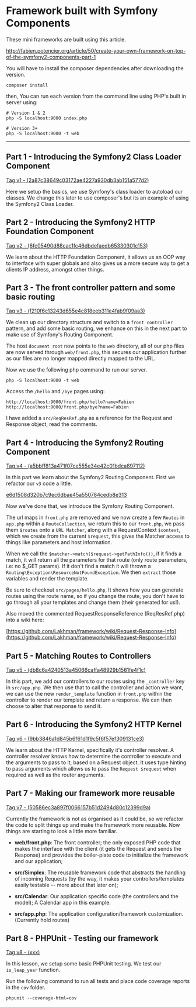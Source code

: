 Framework built with Symfony Components
=======================================

These mini frameworks are built using this article.

http://fabien.potencier.org/article/50/create-your-own-framework-on-top-of-the-symfony2-components-part-1

You will have to install the composer dependencies after downloading the version.

```
composer install
```

then, You can run each version from the command line using PHP's built in server using:

```
# Version 1 & 2
php -S localhost:9000 index.php
```

```
# Version 3+
php -S localhost:9000 -t web
```

---

## Part 1 - Introducing the Symfony2 Class Loader Component

[Tag v1 - (2a87c38649c03172ae4227a930db3ab151a577d2)](https://github.com/Lakhman/framework/releases/tag/v1)

Here we setup the basics, we use Symfony's class loader to autoload our classes. We change this later to use composer's but its an example of using the Symfony2 Class Loader.

## Part 2 - Introducing the Symfony2 HTTP Foundation Component

[Tag v2 - (6fc05490d88cac1fc46dbdefaedb65330301c153)](https://github.com/Lakhman/framework/releases/tag/v2)

We learn about the HTTP Foundation Component, it allows us an OOP way to interface with super globals and also gives us a more secure way to get a clients IP address, amongst other things.

## Part 3 - The front controller pattern and some basic routing

[Tag v3 - (f210f6c13243d655e4c818eeb311e4fab9f09aa3)](https://github.com/Lakhman/framework/releases/tag/v3)

We clean up our directory structure and switch to a `front controller` pattern, and add some basic routing, we enhance on this in the next part to make use of Symfony's Routing Component.

The host `document root` now points to the `web` directory, all of our php files are now served through `web/front.php`, this secures our application further as our files are no longer mapped directly mapped to the URL.

Now we use the following php command to run our server.

```
php -S localhost:9000 -t web
```

Access the `/hello` and `/bye` pages using:

```
http://localhost:9000/front.php/hello?name=Fabien
http://localhost:9000/front.php/bye?name=Fabien
```

I have added a `src/ReqResRef.php` as a reference for the Request and Response object, read the comments.

## Part 4 - Introducing the Symfony2 Routing Component

[Tag v4 - (a5bbff813a471f07ce555e34e42c01bdca897112)](https://github.com/Lakhman/framework/releases/tag/v4)

In this part we learn about the Symfony2 Routing Component. First we refactor our `v3` code a little.

[e6d1508d320b7c9ec6dbae45a550784cedb8e313](https://github.com/Lakhman/framework/commit/e6d1508d320b7c9ec6dbae45a550784cedb8e313)

Now we've done that, we introduce the Symfony Routing Component.

The url maps in `front.php` are removed and we now create a few `Routes` in `app.php` within a `RouteCollection`, we return this to our `front.php`, we pass them `$routes` onto a `URL Matcher`, along with a RequestContext `$context`, which we create from the current `$request`, this gives the Matcher access to things like parameters and host information.

When we call the `$matcher->match($request->getPathInfo())`, if it finds a match, it will return all the parameters for that route (only route parameters, i.e: no $_GET params). If it don't find a match it will thrown a `Routing\Exception\ResourceNotFoundException`. We then `extract` those variables and render the template.

Be sure to checkout `src/pages/hello.php`, It shows how you can generate routes using the route name, so if you change the route, you don't have to go through all your templates and change them (their generated for us!).

Also moved the commented RequestResponseReference (ReqResRef.php) into a wiki here:

[https://github.com/Lakhman/framework/wiki/Request-Response-Info](https://github.com/Lakhman/framework/wiki/Request-Response-Info)

## Part 5 - Matching Routes to Controllers

[Tag v5 - (db8c6a4240513a45066caffa48929b1561fe4f1c)](https://github.com/Lakhman/framework/releases/tag/v5)

In this part, we add our controllers to our routes using the `_controller` key in `src/app.php`. We then use that to call the controller and action we want, we can use the new `render_template` function in `front.php` within the controller to render our template and return a response. We can then choose to alter that response to send it.

## Part 6 - Introducing the Symfony2 HTTP Kernel

[Tag v6 - (9bb3846a1d845b6f61d1f9c5f6f57ef309131ce3)](https://github.com/Lakhman/framework/releases/tag/v6)

We learn about the HTTP Kernel, specifically it's controller resolver. A controller resolver knows how to determine the controller to execute and the arguments to pass to it, based on a Request object. It uses type hinting to pass arguments which allows us to pass the `Request $request` when required as well as the router arguments.

## Part 7 - Making our framework more reusable

[Tag v7 - (50586ec3a897f0066157b51d2494d80c12399d9a)](https://github.com/Lakhman/framework/releases/tag/v7)

Currently the framework is not as organised as it could be, so we refactor the code to split things up and make the framework more reusable. Now things are starting to look a little more familiar.

 - **web/front.php**: The front controller; the only exposed PHP code that makes the interface with the client (it gets the Request and sends the Response) and provides the boiler-plate code to initialize the framework and our application;

 - **src/Simplex**: The reusable framework code that abstracts the handling of incoming Requests (by the way, it makes your controllers/templates easily testable -- more about that later on);

 - **src/Calendar**: Our application specific code (the controllers and the model); A Calendar app in this example.

 - **src/app.php**: The application configuration/framework customization. (Currently hold routes)

## Part 8 - PHPUnit - Testing our framework

[Tag v8 - (xxx)](https://github.com/Lakhman/framework/releases/tag/v8)

In this lesson, we setup some basic PHPUnit testing. We test our `is_leap_year` function.

Run the following command to run all tests and place code coverage reports in the `cov` folder.

```
phpunit --coverage-html=cov
```

